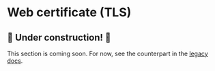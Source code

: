 # Web certificate (TLS)

## 🚧 Under construction! 🚧

This section is coming soon. For now, see the counterpart in the [legacy docs][1].

<!-- @TODO VFS-7218 missing chapter -->

<!-- references -->

[1]: https://onedata.org/#/home/documentation/stable/doc/administering_onedata/ssl_certificate_management.html
